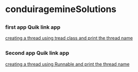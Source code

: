 # conduiragemineSolutions
## <h3>first app Quik link app</h3>
<a href="https://github.com/smartyjahid/conduiragemineSolutions/tree/main/thread%20class%20ass1">creating a thread using tread class and print the thread name</a>
## <h3>Second app Quik link app</h3>
<a href="https://github.com/smartyjahid/conduiragemineSolutions/tree/main/runable%20thread%20ass2">creating a thread using Runnable and print the thread name</a>
